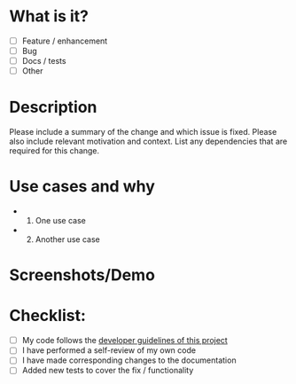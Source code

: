 # What is it?

- [ ] Feature / enhancement
- [ ] Bug
- [ ] Docs / tests
- [ ] Other

# Description

Please include a summary of the change and which issue is fixed. Please also include relevant motivation and context. List any dependencies that are required for this change.

# Use cases and why

<!-- Actual / expected behavior if it's a bug -->

- 1. One use case
- 2. Another use case

# Screenshots/Demo

<!-- Add your screenshots here -->

# Checklist:

- [ ] My code follows the [developer guidelines of this project](https://github.com/qwikifiers/playwright-qwik/blob/main/CONTRIBUTING.md)
- [ ] I have performed a self-review of my own code
- [ ] I have made corresponding changes to the documentation
- [ ] Added new tests to cover the fix / functionality

